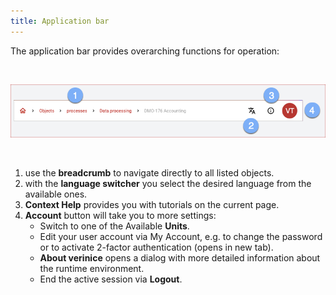 ```yaml
---
title: Application bar
---
```


The application bar provides overarching functions for operation:

<br>

![application bar](./docs/2.manual/1.user-interface/media/veo_app-bar.en.png)

<br>

1. use the **breadcrumb** to navigate directly to all listed objects.
1. with the **language switcher** you select the desired language from the available ones.
1. **Context Help** provides you with tutorials on the current page.
1. **Account** button will take you to more settings:
   - Switch to one of the Available **Units**.
   - Edit your user account via <DocsLink to="??">My Account</DocsLink>, e.g. to change the password or to activate 2-factor authentication (opens in new tab).
   - **About verinice** opens a dialog with more detailed information about the runtime environment.
   - End the active session via **Logout**.

<br>
